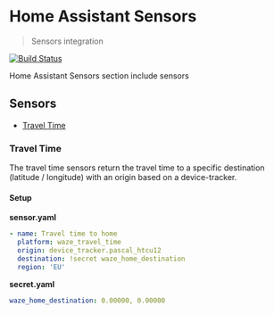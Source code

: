 # Home Assistant Sensors
> Sensors integration

[![Build Status](https://travis-ci.org/pascalwilbrink/ha-config.svg?branch=master)](https://travis-ci.org/pascalwilbrink/ha-config)

Home Assistant Sensors section include sensors

## Sensors
* [Travel Time](#travel-time)


### Travel Time
The travel time sensors return the travel time to a specific destination (latitude / longitude) with an origin based on a device-tracker.
#### Setup

**sensor.yaml**
```yaml
- name: Travel time to home
  platform: waze_travel_time
  origin: device_tracker.pascal_htcu12
  destination: !secret waze_home_destination
  region: 'EU'
```

**secret.yaml**
```yaml
waze_home_destination: 0.00000, 0.00000
```
